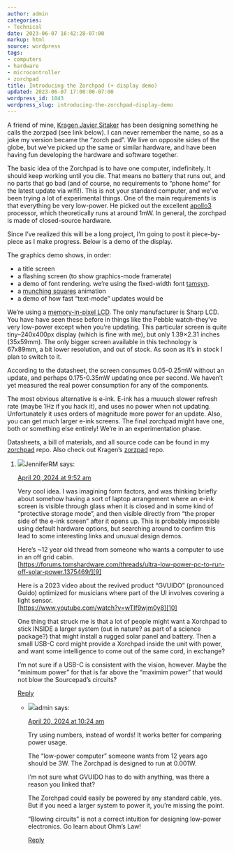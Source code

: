 ```yaml
---
author: admin
categories:
- Technical
date: 2023-06-07 16:42:28-07:00
markup: html
source: wordpress
tags:
- computers
- hardware
- microcontroller
- zorchpad
title: Introducing the Zorchpad (+ display demo)
updated: 2023-06-07 17:00:00-07:00
wordpress_id: 1043
wordpress_slug: introducing-the-zorchpad-display-demo
---
```

A friend of mine, [Kragen Javier Sitaker][1] has been designing something he calls the zorzpad (see link below). I can never remember the name, so as a joke my version became the “zorch pad”. We live on opposite sides of the globe, but we’ve picked up the same or similar hardware, and have been having fun developing the hardware and software together.

The basic idea of the Zorchpad is to have one computer, indefinitely. It should keep working until you die. That means no battery that runs out, and no parts that go bad (and of course, no requirements to “phone home” for the latest update via wifi!). This is not your standard computer, and we’ve been trying a lot of experimental things. One of the main requirements is that everything be very low-power. He picked out the excellent [apollo3][2] processor, which theoretically runs at around 1mW. In general, the zorchpad is made of closed-source hardware.

Since I’ve realized this will be a long project, I’m going to post it piece-by-piece as I make progress. Below is a demo of the display.

The graphics demo shows, in order:

-   a title screen
-   a flashing screen (to show graphics-mode framerate)
-   a demo of font rendering. we’re using the fixed-width font [tamsyn][3].
-   a [munching squares][4] animation
-   a demo of how fast “text-mode” updates would be

We’re using a [memory-in-pixel LCD][5]. The only manufacturer is Sharp LCD. You have have seen these before in things like the Pebble watch–they’ve very low-power except when you’re updating. This particular screen is quite tiny–240x400px display (which is fine with me), but only 1.39×2.31 inches (35x59mm). The only bigger screen available in this technology is 67x89mm, a bit lower resolution, and out of stock. As soon as it’s in stock I plan to switch to it.

According to the datasheet, the screen consumes 0.05-0.25mW without an update, and perhaps 0.175-0.35mW updating once per second. We haven’t yet measured the real power consumption for any of the components.

The most obvious alternative is e-ink. E-ink has a muuuch slower refresh rate (maybe 1Hz if you hack it), and uses no power when not updating. Unfortunately it uses orders of magnitude more power for an update. Also, you can get much larger e-ink screens. The final zorchpad might have one, both or something else entirely! We’re in an experimentation phase.

Datasheets, a bill of materials, and all source code can be found in my [zorchpad][6] repo. Also check out Kragen’s [zorzpad][7] repo.

1.  ![](https://secure.gravatar.com/avatar/a1e9d69b1d8b0a1fd3a90f03a40de162?s=40&d=mm&r=g)JenniferRM says:
    
    [April 20, 2024 at 9:52 am][8]
    
    Very cool idea. I was imagining form factors, and was thinking briefly about somehow having a sort of laptop arrangement where an e-ink screen is visible through glass when it is closed and in some kind of “protective storage mode”, and then visible directly from “the proper side of the e-ink screen” after it opens up. This is probably impossible using default hardware options, but searching around to confirm this lead to some interesting links and unusual design demos.
    
    Here’s ~12 year old thread from someone who wants a computer to use in an off grid cabin.  
    [https://forums.tomshardware.com/threads/ultra-low-power-pc-to-run-off-solar-power.1375469/][9]
    
    Here is a 2023 video about the revived product “GVUIDO” (pronounced Guido) optimized for musicians where part of the UI involves covering a light sensor.  
    [https://www.youtube.com/watch?v=wTIf9wjm0y8][10]
    
    One thing that struck me is that a lot of people might want a Xorchpad to stick INSIDE a larger system (out in nature? as part of a science package?) that might install a rugged solar panel and battery. Then a small USB-C cord might provide a Xorchpad inside the unit with power, and want some intelligence to come out of the same cord, in exchange?
    
    I’m not sure if a USB-C is consistent with the vision, however. Maybe the “minimum power” for that is far above the “maximim power” that would not blow the Sourcepad’s circuits?
    
    [Reply][11]
    
    -   ![](https://secure.gravatar.com/avatar/09485be3ee1e86da6e39412f5c1b2a48?s=40&d=mm&r=g)admin says:
        
        [April 20, 2024 at 10:24 am][12]
        
        Try using numbers, instead of words! It works better for comparing power usage.
        
        The “low-power computer” someone wants from 12 years ago should be 3W. The Zorchpad is designed to run at 0.001W.
        
        I’m not sure what GVUIDO has to do with anything, was there a reason you linked that?
        
        The Zorchpad could easily be powered by any standard cable, yes. But if you need a larger system to power it, you’re missing the point.
        
        “Blowing circuits” is not a correct intuition for designing low-power electronics. Go learn about Ohm’s Law!
        
        [Reply][13]
        

[1]: http://canonical.org/~kragen/
[2]: https://www.sparkfun.com/categories/tags/apollo3
[3]: http://www.fial.com/~scott/tamsyn-font/
[4]: https://en.wikipedia.org/wiki/Munching_square
[5]: https://www.sharpsde.com/products/displays/model/ls027b7dh01/#productview
[6]: https://github.com/za3k/zorchpad
[7]: http://canonical.org/~kragen/sw/zorzpad/
[8]: https://blog.za3k.com/introducing-the-zorchpad-display-demo/#comment-11338
[9]: https://forums.tomshardware.com/threads/ultra-low-power-pc-to-run-off-solar-power.1375469/
[10]: https://www.youtube.com/watch?v=wTIf9wjm0y8
[11]: https://blog.za3k.com/introducing-the-zorchpad-display-demo/?replytocom=11338#respond
[12]: https://blog.za3k.com/introducing-the-zorchpad-display-demo/#comment-11339
[13]: https://blog.za3k.com/introducing-the-zorchpad-display-demo/?replytocom=11339#respond
